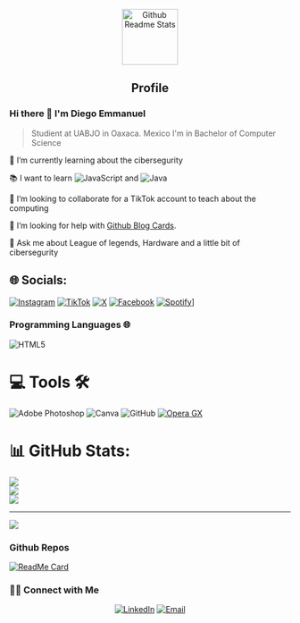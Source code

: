 <p align="center">
 <img width="100px" src="https://res.cloudinary.com/anuraghazra/image/upload/v1594908242/logo_ccswme.svg" align="center" alt="Github Readme Stats" />
 <h2 align="center">Profile</h2>
</p>

### Hi there 👋 I'm Diego Emmanuel
> Studient at UABJO in Oaxaca. Mexico
> I'm in Bachelor of Computer Science

<div>
 <p>
 
 🌱 I’m currently learning about the cibersegurity
 
 :books: I want to learn ![JavaScript](https://img.shields.io/badge/javascript-%23323330.svg?style=for-the-badge&logo=javascript&logoColor=%23F7DF1E) and ![Java](https://img.shields.io/badge/java-%23ED8B00.svg?style=for-the-badge&logo=openjdk&logoColor=white)
 
 👯 I’m looking to collaborate for a TikTok account to teach about the computing
 
 🤔 I’m looking for help with [Github Blog Cards](https://github.com/Souravdey777/Github-Cards-External-Blogs).
 
 💬 Ask me about League of legends, Hardware and a little bit of cibersegurity
</p>
</div>

## 🌐 Socials:

[![Instagram](https://img.shields.io/badge/Instagram-%23E4405F.svg?logo=Instagram&logoColor=white)](https://instagram.com/diego_cisneros825) [![TikTok](https://img.shields.io/badge/TikTok-%23000000.svg?logo=TikTok&logoColor=white)](https://tiktok.com/@@diegocisnero825) [![X](https://img.shields.io/badge/X-black.svg?logo=X&logoColor=white)](https://x.com/@Diego_Cisneros5)  [![Facebook](https://img.shields.io/badge/Facebook-%231877F2.svg?logo=Facebook&logoColor=white)](https://www.facebook.com/profile.php?id=100023572563536&mibextid=ZbWKwL) [![Spotify](https://img.shields.io/badge/Spotify-1ED760?logo=spotify&logoColor=white)](https://open.spotify.com/user/pwuzb9kpi350h16wd0h1lxndv?si=pkI3JFB3TLmiGtl5yCSVyA)]

### Programming Languages 🌐

![HTML5](https://img.shields.io/badge/html5-%23E34F26.svg?style=for-the-badge&logo=html5&logoColor=white)

# 💻 Tools 🛠️
![Adobe Photoshop](https://img.shields.io/badge/adobe%20photoshop-%2331A8FF.svg?style=for-the-badge&logo=adobe%20photoshop&logoColor=white) ![Canva](https://img.shields.io/badge/Canva-%2300C4CC.svg?style=for-the-badge&logo=Canva&logoColor=white)  ![GitHub](https://img.shields.io/badge/github-%23121011.svg?style=for-the-badge&logo=github&logoColor=white) [![Opera GX](https://img.shields.io/badge/Opera%20GX-EE2950?logo=operagx&logoColor=fff)](#)

# 📊 GitHub Stats:
![](https://github-readme-stats.vercel.app/api?username=Ker825&theme=dark&hide_border=false&include_all_commits=false&count_private=false)<br/>
![](https://github-readme-streak-stats.herokuapp.com/?user=Ker825&theme=dark&hide_border=false)<br/>
![](https://github-readme-stats.vercel.app/api/top-langs/?username=Ker825&theme=dark&hide_border=false&include_all_commits=false&count_private=false&layout=compact)

---
[![](https://visitcount.itsvg.in/api?id=Ker825&icon=6&color=4)](https://visitcount.itsvg.in)


### Github Repos

[![ReadMe Card](https://github-readme-stats.vercel.app/api/pin/?username=ker825&repo=Homework&show_owner=true)](https://github.com/Ker825/Homework)

<h3> 🤝🏻 Connect with Me </h3>

<p align="center">
<a href="https://www.linkedin.com/in/diego-emmanuel-cisneros-rivera-670691327/" target="_blank"><img alt="LinkedIn" src="https://img.shields.io/badge/LinkedIn-@Diego Emmanuel Cisneros Rivera-red?style=flat&logo=linkedin"></a>
<a href="mailto:cisnerosriveradiegoemmanuel@gmail.com"><img alt="Email" src="https://img.shields.io/badge/Email-cisnerosriveradiegoemmanuel@gmail.com-red?style=flat&logo=gmail"></a>
</p>
